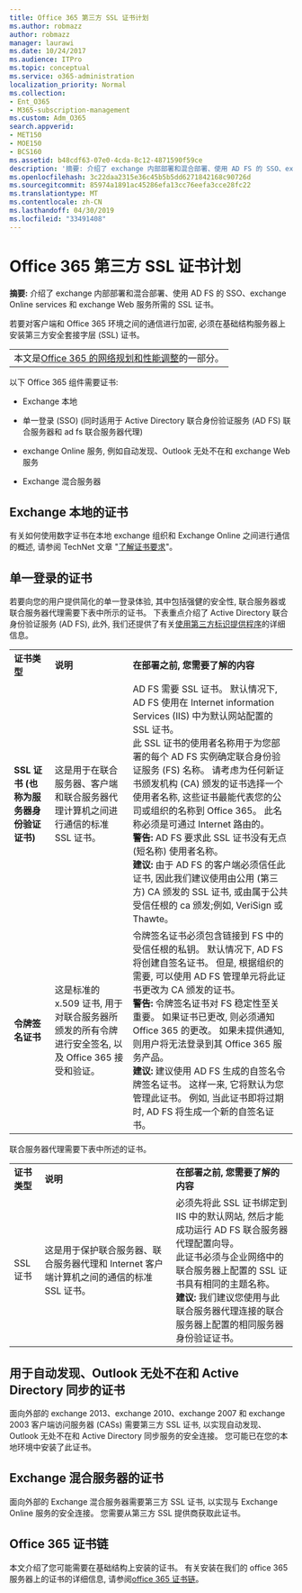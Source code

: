 ```yaml
---
title: Office 365 第三方 SSL 证书计划
ms.author: robmazz
author: robmazz
manager: laurawi
ms.date: 10/24/2017
ms.audience: ITPro
ms.topic: conceptual
ms.service: o365-administration
localization_priority: Normal
ms.collection:
- Ent_O365
- M365-subscription-management
ms.custom: Adm_O365
search.appverid:
- MET150
- MOE150
- BCS160
ms.assetid: b48cdf63-07e0-4cda-8c12-4871590f59ce
description: '摘要: 介绍了 exchange 内部部署和混合部署、使用 AD FS 的 SSO、exchange Online services 和 exchange Web 服务所需的 SSL 证书。'
ms.openlocfilehash: 3c22daa2315e36c45b5b5dd6271842168c90726d
ms.sourcegitcommit: 85974a1891ac45286efa13cc76eefa3cce28fc22
ms.translationtype: MT
ms.contentlocale: zh-CN
ms.lasthandoff: 04/30/2019
ms.locfileid: "33491408"
---
```

# <a name="plan-for-third-party-ssl-certificates-for-office-365"></a>Office 365 第三方 SSL 证书计划

 **摘要:** 介绍了 exchange 内部部署和混合部署、使用 AD FS 的 SSO、exchange Online services 和 exchange Web 服务所需的 SSL 证书。 
  
若要对客户端和 Office 365 环境之间的通信进行加密, 必须在基础结构服务器上安装第三方安全套接字层 (SSL) 证书。

||
|:-----|
| 本文是[Office 365 的网络规划和性能调整](https://aka.ms/tune)的一部分。|
   
以下 Office 365 组件需要证书:
  
- Exchange 本地
    
- 单一登录 (SSO) (同时适用于 Active Directory 联合身份验证服务 (AD FS) 联合服务器和 ad fs 联合服务器代理)
    
- exchange Online 服务, 例如自动发现、Outlook 无处不在和 exchange Web 服务
    
- Exchange 混合服务器
    
## <a name="certificates-for-exchange-on-premises"></a>Exchange 本地的证书

有关如何使用数字证书在本地 exchange 组织和 Exchange Online 之间进行通信的概述, 请参阅 TechNet 文章 "[了解证书要求](https://go.microsoft.com/fwlink/p/?LinkID=243657)"。
  
## <a name="certificates-for-single-sign-on"></a>单一登录的证书

若要向您的用户提供简化的单一登录体验, 其中包括强健的安全性, 联合服务器或联合服务器代理需要下表中所示的证书。 下表重点介绍了 Active Directory 联合身份验证服务 (AD FS), 此外, 我们还提供了有关[使用第三方标识提供程序](https://docs.microsoft.com/azure/active-directory/hybrid/how-to-connect-fed-compatibility)的详细信息。
  
||||
|:-----|:-----|:-----|
|**证书类型** <br/> |**说明** <br/> |**在部署之前, 您需要了解的内容** <br/> |
|**SSL 证书 (也称为服务器身份验证证书)** <br/> |这是用于在联合服务器、客户端和联合服务器代理计算机之间进行通信的标准 SSL 证书。  <br/> |AD FS 需要 SSL 证书。 默认情况下, AD FS 使用在 Internet information Services (IIS) 中为默认网站配置的 SSL 证书。  <br/> 此 SSL 证书的使用者名称用于为您部署的每个 AD FS 实例确定联合身份验证服务 (FS) 名称。 请考虑为任何新证书颁发机构 (CA) 颁发的证书选择一个使用者名称, 这些证书最能代表您的公司或组织的名称到 Office 365。 此名称必须是可通过 Internet 路由的。  <br/>**警告:** AD FS 要求此 SSL 证书没有无点 (短名称) 使用者名称。          <br/> **建议:** 由于 AD FS 的客户端必须信任此证书, 因此我们建议使用由公用 (第三方) CA 颁发的 SSL 证书, 或由属于公共受信任根的 ca 颁发;例如, VeriSign 或 Thawte。  <br/> |
|**令牌签名证书** <br/> |这是标准的 x.509 证书, 用于对联合服务器所颁发的所有令牌进行安全签名, 以及 Office 365 接受和验证。  <br/> |令牌签名证书必须包含链接到 FS 中的受信任根的私钥。 默认情况下, AD FS 将创建自签名证书。 但是, 根据组织的需要, 可以使用 AD FS 管理单元将此证书更改为 CA 颁发的证书。  <br/>**警告:** 令牌签名证书对 FS 稳定性至关重要。 如果证书已更改, 则必须通知 Office 365 的更改。 如果未提供通知, 则用户将无法登录到其 Office 365 服务产品。<br/>**建议:** 建议使用 AD FS 生成的自签名令牌签名证书。 这样一来, 它将默认为您管理此证书。 例如, 当此证书即将过期时, AD FS 将生成一个新的自签名证书。  <br/> |
   
联合服务器代理需要下表中所述的证书。
  
||||
|:-----|:-----|:-----|
|**证书类型** <br/> |**说明** <br/> |**在部署之前, 您需要了解的内容** <br/> |
|SSL 证书  <br/> |这是用于保护联合服务器、联合服务器代理和 Internet 客户端计算机之间的通信的标准 SSL 证书。  <br/> |必须先将此 SSL 证书绑定到 IIS 中的默认网站, 然后才能成功运行 AD FS 联合服务器代理配置向导。  <br/> 此证书必须与企业网络中的联合服务器上配置的 SSL 证书具有相同的主题名称。  <br/> **建议:** 我们建议您使用与此联合服务器代理连接的联合服务器上配置的相同服务器身份验证证书。  <br/> |
   
## <a name="certificates-for-autodiscover-outlook-anywhere-and-active-directory-synchronization"></a>用于自动发现、Outlook 无处不在和 Active Directory 同步的证书

面向外部的 exchange 2013、exchange 2010、exchange 2007 和 exchange 2003 客户端访问服务器 (CASs) 需要第三方 SSL 证书, 以实现自动发现、Outlook 无处不在和 Active Directory 同步服务的安全连接。 您可能已在您的本地环境中安装了此证书。
  
## <a name="certificate-for-an-exchange-hybrid-server"></a>Exchange 混合服务器的证书

面向外部的 Exchange 混合服务器需要第三方 SSL 证书, 以实现与 Exchange Online 服务的安全连接。 您需要从第三方 SSL 提供商获取此证书。
  
## <a name="office-365-certificate-chains"></a>Office 365 证书链

本文介绍了您可能需要在基础结构上安装的证书。 有关安装在我们的 office 365 服务器上的证书的详细信息, 请参阅[office 365 证书链](https://support.office.com/article/0c03e6b3-e73f-4316-9e2b-bf4091ae96bb)。
  

